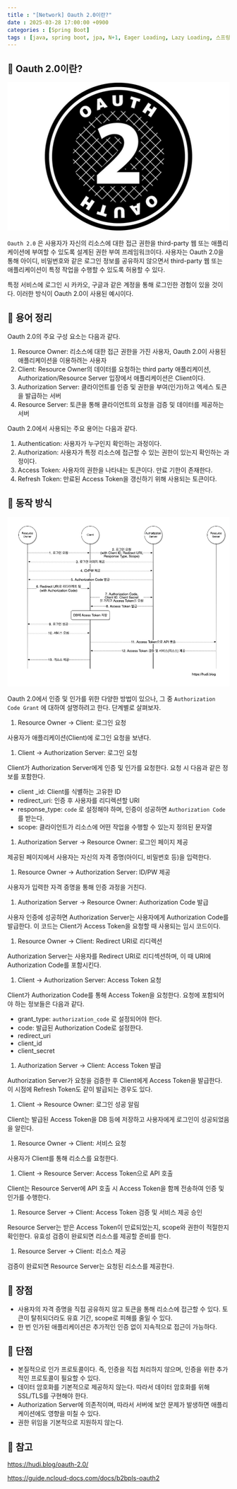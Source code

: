 ```yaml
---
title : "[Network] Oauth 2.0이란?"
date : 2025-03-28 17:00:00 +0900
categories : [Spring Boot]
tags : [java, spring boot, jpa, N+1, Eager Loading, Lazy Loading, 스프링 부트, batch, fetch join, EntityGraph]
---
```


## **📌** Oauth 2.0이란?

![image.png](assets/img/oauth/1.png)

`Oauth 2.0` 은 사용자가 자신의 리소스에 대한 접근 권한을 third-party 웹 또는 애플리케이션에 부여할 수 있도록 설계된 권한 부여 프레임워크이다. 사용자는 Oauth 2.0을 통해 아이디, 비밀번호와 같은 로그인 정보를 공유하지 않으면서 third-party 웹 또는 애플리케이션이 특정 작업을 수행할 수 있도록 허용할 수 있다.

특정 서비스에 로그인 시 카카오, 구글과 같은 계정을 통해 로그인한 경험이 있을 것이다. 이러한 방식이 Oauth 2.0이 사용된 예시이다.

## **📌 용어 정리**

Oauth 2.0의 주요 구성 요소는 다음과 같다.

1. Resource Owner: 리소스에 대한 접근 권한을 가진 사용자, Oauth 2.0이 사용된 애플리케이션을 이용하려는 사용자
2. Client: Resource Owner의 데이터를 요청하는 third party 애플리케이션, Authorization/Resource Server 입장에서 애플리케이션은 Client이다.
3. Authorization Server: 클라이언트를 인증 및 권한을 부여(인가)하고 엑세스 토큰을 발급하는 서버
4. Resource Server: 토큰을 통해 클라이언트의 요청을 검증 및 데이터를 제공하는 서버

Oauth 2.0에서 사용되는 주요 용어는 다음과 같다.

1. Authentication: 사용자가 누구인지 확인하는 과정이다.
2. Authorization: 사용자가 특정 리소스에 접근할 수 있는 권한이 있는지 확인하는 과정이다.
3. Access Token: 사용자의 권한을 나타내는 토큰이다. 만료 기한이 존재한다.
4. Refresh Token: 만료된 Access Token을 갱신하기 위해 사용되는 토큰이다.

## **📌 동작 방식**

![image.png](assets/img/oauth/2.png)

Oauth 2.0에서 인증 및 인가를 위한 다양한 방법이 있으나, 그 중 `Authorization Code Grant` 에 대하여 설명하려고 한다. 단계별로 살펴보자.

1. Resource Owner → Client: 로그인 요청

사용자가 애플리케이션(Client)에 로그인 요청을 보낸다.

1. Client → Authorization Server: 로그인 요청

Client가 Authorization Server에게 인증 및 인가를 요청한다. 요청 시 다음과 같은 정보를 포함한다.

- client _id: Client를 식별하는 고유한 ID
- redirect_uri: 인증 후 사용자를 리디렉션할 URI
- response_type: `code` 로 설정해야 하며, 인증이 성공하면 `Authorization Code`를 받는다.
- scope: 클라이언트가 리소스에 어떤 작업을 수행할 수 있는지 정의된 문자열

1. Authorization Server → Resource Owner: 로그인 페이지 제공

제공된 페이지에서 사용자는 자신의 자격 증명(아이디, 비밀번호 등)을 입력한다. 

1. Resource Owner → Authorization Server: ID/PW 제공

사용자가 입력한 자격 증명을 통해 인증 과정을 거친다.

1. Authorization Server → Resource Owner: Authorization Code 발급

사용자 인증에 성공하면 Authorization Server는 사용자에게 Authorization Code를 발급한다. 이 코드는 Client가 Access Token을 요청할 때 사용되는 임시 코드이다.

1. Resource Owner → Client: Redirect URI로 리디렉션

Authorization Server는 사용자를 Redirect URI로 리디섹션하며, 이 때 URI에 Authorization Code를 포함시킨다.

1. Client → Authorization Server: Access Token 요청

Client가 Authorization Code를 통해 Access Token을 요청한다. 요청에 포함되어야 하는 정보들은 다음과 같다.

- grant_type: `authorization_code` 로 설정되어야 한다.
- code: 발급된 Authorization Code로 설정한다.
- redirect_uri
- client_id
- client_secret

1. Authorization Server → Client: Access Token 발급

Authorization Server가 요청을 검증한 후 Client에게 Access Token을 발급한다. 이 시점에 Refresh Token도 같이 발급되는 경우도 있다.

1. Client → Resource Owner: 로그인 성공 알림

Client는 발급된 Access Token을 DB 등에 저장하고 사용자에게 로그인이 성공되었음을 알린다.

1. Resource Owner → Client: 서비스 요청

사용자가 Client를 통해 리소스를 요청한다.

1. Client → Resource Server: Access Token으로 API 호출

Client는 Resource Server에 API 호출 시 Access Token을 함께 전송하여 인증 및 인가를 수행한다.

1. Resource Server → Client: Access Token 검증 및 서비스 제공 승인

Resource Server는 받은 Access Token이 만료되었는지, scope와 권한이 적절한지 확인한다. 유효성 검증이 완료되면 리소스를 제공할 준비를 한다.

1. Resource Server → Client: 리소스 제공

검증이 완료되면 Resource Server는 요청된 리소스를 제공한다.

## **📌 장점**

- 사용자의 자격 증명을 직접 공유하지 않고 토큰을 통해 리소스에 접근할 수 있다. 토큰이 탈취되더라도 유효 기간, scope로 피해를 줄일 수 있다.
- 한 번 인가된 애플리케이션은 추가적인 인증 없이 지속적으로 접근이 가능하다.

## **📌 단점**

- 본질적으로 인가 프로토콜이다. 즉, 인증을 직접 처리하지 않으며, 인증을 위한 추가적인 프로토콜이 필요할 수 있다.
- 데이터 암호화를 기본적으로 제공하지 않는다. 따라서 데이터 암호화를 위해 SSL/TLS를 구현해야 한다.
- Authorization Server에 의존적이며, 따라서 서버에 보안 문제가 발생하면 애플리케이션에도 영향을 미칠 수 있다.
- 권한 위임을 기본적으로 지원하지 않는다.

## **📌** 참고

https://hudi.blog/oauth-2.0/

https://guide.ncloud-docs.com/docs/b2bpls-oauth2